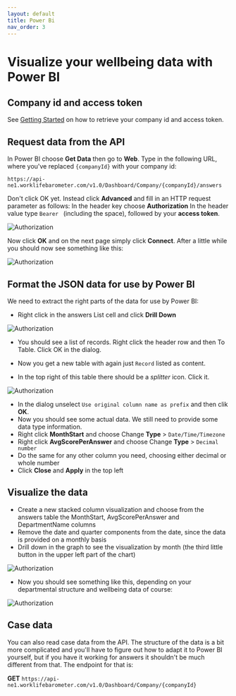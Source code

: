 ```yaml
---
layout: default
title: Power Bi
nav_order: 3
---
```


# Visualize your wellbeing data with Power BI

## Company id and access token

See [Getting Started](../Index.md#security) on how to retrieve your company id and access token.

## Request data from the API

In Power BI choose **Get Data** then go to **Web**. Type in the following URL, where you've replaced `{companyId}` with your company id:

`https://api-ne1.worklifebarometer.com/v1.0/Dashboard/Company/{companyId}/answers`
 
Don't click OK yet. Instead click **Advanced** and fill in an HTTP request parameter as follows: 
In the header key choose **Authorization**
In the header value type `Bearer ` (including the space), followed by your **access token**.

![Authorization](https://raw.githubusercontent.com/WorklifeBarometer/API/master/power_bi_authorization.png)

Now click **OK** and on the next page simply click **Connect**. After a little while you should now see something like this:

![Authorization](https://raw.githubusercontent.com/WorklifeBarometer/API/master/power_bi_unmodified_result.png)

## Format the JSON data for use by Power BI

We need to extract the right parts of the data for use by Power BI:

- Right click in the answers List cell and click **Drill Down**

![Authorization](https://raw.githubusercontent.com/WorklifeBarometer/API/master/power_bi_list_of_records.png)

- You should see a list of records. Right click the header row and then To Table. Click OK in the dialog.
- Now you get a new table with again just `Record` listed as content.


- In the top right of this table there should be a *splitter* icon. Click it.

![Authorization](https://raw.githubusercontent.com/WorklifeBarometer/API/master/power_bi_column_names.png)

- In the dialog unselect `Use original column name as prefix` and then clik **OK**.
- Now you should see some actual data. We still need to provide some data type information.
- Right click **MonthStart** and choose Change **Type** > `Date/Time/Timezone`
- Right click **AvgScorePerAnswer** and choose Change **Type** > `Decimal number`
- Do the same for any other column you need, choosing either decimal or whole number
- Click **Close** and **Apply** in the top left

## Visualize the data

- Create a new stacked column visualization and choose from the answers table the MonthStart, AvgScorePerAnswer and DepartmentName columns
- Remove the date and quarter components from the date, since the data is provided on a monthly basis
- Drill down in the graph to see the visualization by month (the third little button in the upper left part of the chart)

![Authorization](https://raw.githubusercontent.com/WorklifeBarometer/API/master/power_bi_drill_down.png)

- Now you should see something like this, depending on your departmental structure and wellbeing data of course:

![Authorization](https://raw.githubusercontent.com/WorklifeBarometer/API/master/power_bi_final_result.png)

## Case data

You can also read case data from the API. The structure of the data is a bit more complicated and you'll have to figure out how to adapt it to Power BI yourself, but if you have it working for answers it shouldn't be much different from that. The endpoint for that is:

**GET** `https://api-ne1.worklifebarometer.com/v1.0/Dashboard/Company/{companyId}`
